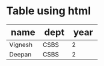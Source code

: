 
<!DOCTYPE html>
<html lang="en">
  <head>
    <meta charset="UTF-8" />
    <meta http-equiv="X-UA-Compatible" content="IE=edge" />
    <meta name="viewport" content="width=device-width, initial-scale=1.0" />
    <title>table</title>
  </head>
  <body>
    <h1>Table using html</h1>
    <table>
      <thead style="font-size: x-large">
        <tr>
          <th>name</th>
          <th>dept</th>
          <th>year</th>
        </tr>
      </thead>
      <tbody>
        <tr>
          <td>Vignesh</td>
          <td>CSBS</td>
          <td>2</td>
        </tr>
        <tr>
          <td>Deepan</td>
          <td>CSBS</td>
          <td>2</td>
        </tr>
      </tbody>
    </table>
  </body>
</html>

